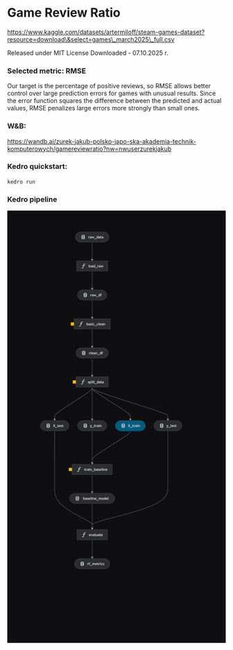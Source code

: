 # Game Review Ratio

https://www.kaggle.com/datasets/artermiloff/steam-games-dataset?resource=download\&select=games\_march2025\_full.csv

Released under MIT License Downloaded - 07.10.2025 r.

### Selected metric: RMSE

Our target is the percentage of positive reviews, so RMSE allows better control over large prediction errors for games with unusual results. Since the error function squares the difference between the predicted and actual values, RMSE penalizes large errors more strongly than small ones.

### W&B:
https://wandb.ai/zurek-jakub-polsko-japo-ska-akademia-technik-komputerowych/gamereviewratio?nw=nwuserzurekjakub

### Kedro quickstart:
```
kedro run
```
### Kedro pipeline
![Kedro pipeline](images/kedro-pipeline.png)
